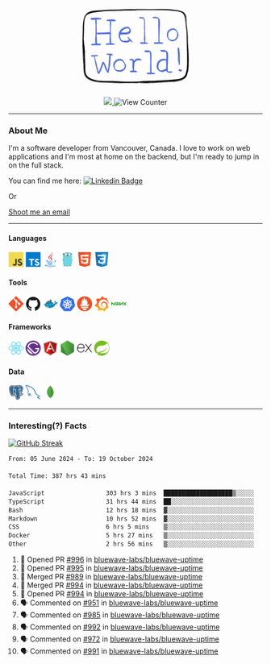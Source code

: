<div align="center">
    <img src="./img/hello_world.webp" height="200px" width="">
    <div>
        <a href="https://www.linkedin.com/in/ajhollid">
            <img src="https://img.shields.io/badge/LinkedIn-blue"/>
        </a>
        <img src="https://komarev.com/ghpvc/?username=ajhollid&color=yellow" alt="View Counter">
    </div>
</div>

---

### About Me

I'm a software developer from Vancouver, Canada. I love to work on web applications and I'm most at home on the backend, but I'm ready to jump in on the full stack.

You can find me here: [![Linkedin Badge](https://img.shields.io/badge/-ajhollid-blue?style=flat&logo=Linkedin&logoColor=white)](https://www.linkedin.com/in/ajhollid)

Or

[Shoot me an email](mailto:ajhollid@gmail.com)

---

#### Languages

<div>
    <img src="./img/devicons/javascript-original.svg" width=30 height=30 alt="JavaScript">
    <img src="/img/devicons/typescript-original.svg" width=30 height=30 alt="TypeScript">
    <img src="./img/devicons/java-original.svg" width=30 height=30 alt="Java">
    <img src="./img/devicons/go-original.svg" width=30 height=30 alt="Golang">
    <img src="./img/devicons/html5-original.svg" width=30 height=30 alt="HTML 5">
    <img src="./img/devicons/css3-original.svg" width=30 height=30 alt="CSS 3">
</div>

#### Tools

<div>
    <img src="./img/devicons/git-original.svg" width=30 height=30 alt="Git">
    <img src="./img/devicons/github-original.svg" width=30 height=30 alt="Github">
    <img src="./img/devicons/docker-original.svg" width=30 
    height=30 alt="Docker">
    <img src="./img/devicons/kubernetes-original.svg" width=30 height=30 alt="K8">
    <img src="./img/devicons/prometheus-original.svg" width=30 height=30 alt="Prometheus">
    <img src="./img/devicons/grafana-original.svg" width=30 height=30 alt="Grafana">
    <img src="./img/devicons/nginx-original.svg" width=30 height=30 alt="Nginx">
</div>

#### Frameworks

<div>
    <img src="./img/devicons/react-original.svg" width=30 height=30 alt="React">
    <img src="./img/devicons/gatsby-original.svg" width=30 height=30 alt="Gatsby">
    <img src="./img/devicons/angularjs-original.svg" width=30 height=30 alt="AngularJS">
    <img src="./img/devicons/nodejs-original.svg" width=30 height=30 alt="NodeJS">
    <img src="./img/devicons/express-original.svg" width=30 height=30 alt="Express">
    <img src="./img/devicons/spring-original.svg" width=30 height=30 alt="Spring">
</div>

#### Data

<div>
    <img src="./img/devicons/postgresql-original.svg" width=30 height=30 alt="Postgresql">
    <img src="./img/devicons/mysql-original.svg" width=30 height=30 alt="Mysql">
    <img src="./img/devicons/mongodb-original.svg" width=30 height=30 alt="MongoDB">
</div>

---

### Interesting(?) Facts

[![GitHub Streak](http://github-readme-streak-stats.herokuapp.com?user=ajhollid)](https://git.io/streak-stats)

 <!--START_SECTION:waka-->

```txt
From: 05 June 2024 - To: 19 October 2024

Total Time: 387 hrs 43 mins

JavaScript                 303 hrs 3 mins  ███████████████████▒░░░░░   77.57 %
TypeScript                 31 hrs 44 mins  ██░░░░░░░░░░░░░░░░░░░░░░░   08.12 %
Bash                       12 hrs 18 mins  ▓░░░░░░░░░░░░░░░░░░░░░░░░   03.15 %
Markdown                   10 hrs 52 mins  ▓░░░░░░░░░░░░░░░░░░░░░░░░   02.78 %
CSS                        6 hrs 5 mins    ▒░░░░░░░░░░░░░░░░░░░░░░░░   01.56 %
Docker                     5 hrs 27 mins   ▒░░░░░░░░░░░░░░░░░░░░░░░░   01.40 %
Other                      2 hrs 56 mins   ▒░░░░░░░░░░░░░░░░░░░░░░░░   00.75 %
```

<!--END_SECTION:waka-->


<!--START_SECTION:activity-->
1. 💪 Opened PR [#996](https://github.com/bluewave-labs/bluewave-uptime/pull/996) in [bluewave-labs/bluewave-uptime](https://github.com/bluewave-labs/bluewave-uptime)
2. 💪 Opened PR [#995](https://github.com/bluewave-labs/bluewave-uptime/pull/995) in [bluewave-labs/bluewave-uptime](https://github.com/bluewave-labs/bluewave-uptime)
3. 🎉 Merged PR [#989](https://github.com/bluewave-labs/bluewave-uptime/pull/989) in [bluewave-labs/bluewave-uptime](https://github.com/bluewave-labs/bluewave-uptime)
4. 🎉 Merged PR [#994](https://github.com/bluewave-labs/bluewave-uptime/pull/994) in [bluewave-labs/bluewave-uptime](https://github.com/bluewave-labs/bluewave-uptime)
5. 💪 Opened PR [#994](https://github.com/bluewave-labs/bluewave-uptime/pull/994) in [bluewave-labs/bluewave-uptime](https://github.com/bluewave-labs/bluewave-uptime)
6. 🗣 Commented on [#951](https://github.com/bluewave-labs/bluewave-uptime/issues/951#issuecomment-2424857330) in [bluewave-labs/bluewave-uptime](https://github.com/bluewave-labs/bluewave-uptime)
7. 🗣 Commented on [#985](https://github.com/bluewave-labs/bluewave-uptime/issues/985#issuecomment-2424718110) in [bluewave-labs/bluewave-uptime](https://github.com/bluewave-labs/bluewave-uptime)
8. 🗣 Commented on [#992](https://github.com/bluewave-labs/bluewave-uptime/issues/992#issuecomment-2424717055) in [bluewave-labs/bluewave-uptime](https://github.com/bluewave-labs/bluewave-uptime)
9. 🗣 Commented on [#972](https://github.com/bluewave-labs/bluewave-uptime/pull/972#issuecomment-2424469216) in [bluewave-labs/bluewave-uptime](https://github.com/bluewave-labs/bluewave-uptime)
10. 🗣 Commented on [#991](https://github.com/bluewave-labs/bluewave-uptime/pull/991#issuecomment-2424468988) in [bluewave-labs/bluewave-uptime](https://github.com/bluewave-labs/bluewave-uptime)
<!--END_SECTION:activity-->
